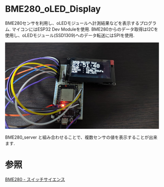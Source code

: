 # BME280_oLED_Display

BME280センサを利用し、oLEDモジュールへ計測結果などを表示するプログラム.
マイコンにはESP32 Dev Moduleを使用.
BME280からのデータ取得はI2Cを使用し、oLEDモジュール(SSD1309)ヘのデータ転送にはSPIを使用.

![images/top.jpg](images/top.jpg)

BME280_server と組み合わせることで、複数センサの値を表示することが出来ます.

# 参照
[BME280 - スイッチサイエンス](http://trac.switch-science.com/wiki/BME280)

